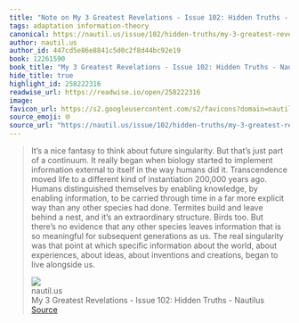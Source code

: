 ```yaml
---
title: "Note on My 3 Greatest Revelations - Issue 102: Hidden Truths - Nautilus via nautil.us"
tags: adaptation information-theory
canonical: https://nautil.us/issue/102/hidden-truths/my-3-greatest-revelations
author: nautil.us
author_id: 447cd5e86e8841c5d0c2f8d44bc92e19
book: 12261590
book_title: "My 3 Greatest Revelations - Issue 102: Hidden Truths - Nautilus"
hide_title: true
highlight_id: 258222316
readwise_url: https://readwise.io/open/258222316
image: 
favicon_url: https://s2.googleusercontent.com/s2/favicons?domain=nautil.us
source_emoji: 🌐
source_url: "https://nautil.us/issue/102/hidden-truths/my-3-greatest-revelations#:~:text=It%E2%80%99s%20a%20nice,live%20alongside%20us."
---
```


> It’s a nice fantasy to think about future singularity. But that’s just part of a continuum. It really began when biology started to implement information external to itself in the way humans did it. Transcendence moved life to a different kind of instantiation 200,000 years ago. Humans distinguished themselves by enabling knowledge, by enabling information, to be carried through time in a far more explicit way than any other species had done. Termites build and leave behind a nest, and it’s an extraordinary structure. Birds too. But there’s no evidence that any other species leaves information that is so meaningful for subsequent generations as us. The real singularity was that point at which specific information about the world, about experiences, about ideas, about inventions and creations, began to live alongside us.
> <div class="quoteback-footer"><div class="quoteback-avatar"><img class="mini-favicon" src="https://s2.googleusercontent.com/s2/favicons?domain=nautil.us"></div><div class="quoteback-metadata"><div class="metadata-inner"><span style="display:none">FROM:</span><div aria-label="nautil.us" class="quoteback-author"> nautil.us</div><div aria-label="My 3 Greatest Revelations - Issue 102: Hidden Truths - Nautilus" class="quoteback-title"> My 3 Greatest Revelations - Issue 102: Hidden Truths - Nautilus</div></div></div><div class="quoteback-backlink"><a target="_blank" aria-label="go to the full text of this quotation" rel="noopener" href="https://nautil.us/issue/102/hidden-truths/my-3-greatest-revelations#:~:text=It%E2%80%99s%20a%20nice,live%20alongside%20us." class="quoteback-arrow"> Source</a></div></div>
